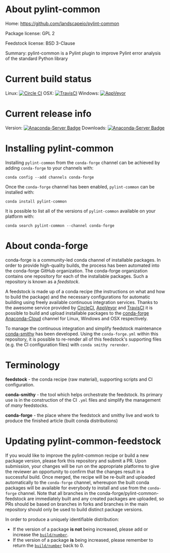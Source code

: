 About pylint-common
===================

Home: https://github.com/landscapeio/pylint-common

Package license: GPL 2

Feedstock license: BSD 3-Clause

Summary: pylint-common is a Pylint plugin to improve Pylint error analysis of the standard Python library



Current build status
====================

Linux: [![Circle CI](https://circleci.com/gh/conda-forge/pylint-common-feedstock.svg?style=shield)](https://circleci.com/gh/conda-forge/pylint-common-feedstock)
OSX: [![TravisCI](https://travis-ci.org/conda-forge/pylint-common-feedstock.svg?branch=master)](https://travis-ci.org/conda-forge/pylint-common-feedstock)
Windows: [![AppVeyor](https://ci.appveyor.com/api/projects/status/github/conda-forge/pylint-common-feedstock?svg=True)](https://ci.appveyor.com/project/conda-forge/pylint-common-feedstock/branch/master)

Current release info
====================
Version: [![Anaconda-Server Badge](https://anaconda.org/conda-forge/pylint-common/badges/version.svg)](https://anaconda.org/conda-forge/pylint-common)
Downloads: [![Anaconda-Server Badge](https://anaconda.org/conda-forge/pylint-common/badges/downloads.svg)](https://anaconda.org/conda-forge/pylint-common)

Installing pylint-common
========================

Installing `pylint-common` from the `conda-forge` channel can be achieved by adding `conda-forge` to your channels with:

```
conda config --add channels conda-forge
```

Once the `conda-forge` channel has been enabled, `pylint-common` can be installed with:

```
conda install pylint-common
```

It is possible to list all of the versions of `pylint-common` available on your platform with:

```
conda search pylint-common --channel conda-forge
```


About conda-forge
=================

conda-forge is a community-led conda channel of installable packages.
In order to provide high-quality builds, the process has been automated into the
conda-forge GitHub organization. The conda-forge organization contains one repository
for each of the installable packages. Such a repository is known as a *feedstock*.

A feedstock is made up of a conda recipe (the instructions on what and how to build
the package) and the necessary configurations for automatic building using freely
available continuous integration services. Thanks to the awesome service provided by
[CircleCI](https://circleci.com/), [AppVeyor](http://www.appveyor.com/)
and [TravisCI](https://travis-ci.org/) it is possible to build and upload installable
packages to the [conda-forge](https://anaconda.org/conda-forge)
[Anaconda-Cloud](http://docs.anaconda.org/) channel for Linux, Windows and OSX respectively.

To manage the continuous integration and simplify feedstock maintenance
[conda-smithy](http://github.com/conda-forge/conda-smithy) has been developed.
Using the ``conda-forge.yml`` within this repository, it is possible to re-render all of
this feedstock's supporting files (e.g. the CI configuration files) with ``conda smithy rerender``.


Terminology
===========

**feedstock** - the conda recipe (raw material), supporting scripts and CI configuration.

**conda-smithy** - the tool which helps orchestrate the feedstock.
                   Its primary use is in the construction of the CI ``.yml`` files
                   and simplify the management of *many* feedstocks.

**conda-forge** - the place where the feedstock and smithy live and work to
                  produce the finished article (built conda distributions)


Updating pylint-common-feedstock
================================

If you would like to improve the pylint-common recipe or build a new
package version, please fork this repository and submit a PR. Upon submission,
your changes will be run on the appropriate platforms to give the reviewer an
opportunity to confirm that the changes result in a successful build. Once
merged, the recipe will be re-built and uploaded automatically to the
`conda-forge` channel, whereupon the built conda packages will be available for
everybody to install and use from the `conda-forge` channel.
Note that all branches in the conda-forge/pylint-common-feedstock are
immediately built and any created packages are uploaded, so PRs should be based
on branches in forks and branches in the main repository should only be used to
build distinct package versions.

In order to produce a uniquely identifiable distribution:
 * If the version of a package **is not** being increased, please add or increase
   the [``build/number``](http://conda.pydata.org/docs/building/meta-yaml.html#build-number-and-string).
 * If the version of a package **is** being increased, please remember to return
   the [``build/number``](http://conda.pydata.org/docs/building/meta-yaml.html#build-number-and-string)
   back to 0.
